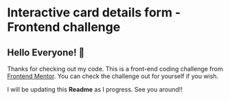 # Interactive card details form - Frontend challenge

## Hello Everyone! 👋

Thanks for checking out my code. This is a front-end coding challenge from [Frontend Mentor](https://www.frontendmentor.io/challenges/interactive-card-details-form-XpS8cKZDWw). You can check the challenge out for yourself if you wish.

I will be updating this **Readme** as I progress. See you around!!